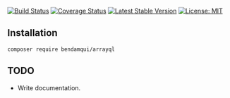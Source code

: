 [![Build Status](https://travis-ci.com/bendamqui/arrayql.svg?branch=master)](https://travis-ci.com/bendamqui/arrayql)
[![Coverage Status](https://coveralls.io/repos/github/bendamqui/arrayql/badge.svg?branch=master)](https://coveralls.io/github/bendamqui/arrayql?branch=master)
[![Latest Stable Version](https://poser.pugx.org/bendamqui/arrayql/v/stable)](https://packagist.org/packages/bendamqui/arrayql)
[![License: MIT](https://img.shields.io/badge/License-MIT-yellow.svg)](https://opensource.org/licenses/MIT)

## Installation
`composer require bendamqui/arrayql`

## TODO

* Write documentation.   


